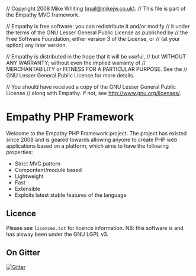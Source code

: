 
// Copyright 2008 Mike Whiting (mail@mikejw.co.uk).
// This file is part of the Empathy MVC framework.

// Empathy is free software: you can redistribute it and/or modify
// it under the terms of the GNU Lesser General Public License as published by
// the Free Software Foundation, either version 3 of the License, or
// (at your option) any later version.

// Empathy is distributed in the hope that it will be useful,
// but WITHOUT ANY WARRANTY; without even the implied warranty of
// MERCHANTABILITY or FITNESS FOR A PARTICULAR PURPOSE.  See the
// GNU Lesser General Public License for more details.

// You should have received a copy of the GNU Lesser General Public License
// along with Empathy.  If not, see <http://www.gnu.org/licenses/>.




Empathy PHP Framework
===

Welcome to the Empathy PHP Framework project. The project
has existed since 2008 and is geared towards allowing anyone
to create PHP web applications based on a platform, which
aims to have the following properties:

- Strict MVC pattern
- Compontent/module based
- Lightweight
- Fast
- Extensible
- Exploits latest stable features of the language


Licence
---
Please see `licences.txt` for licence information.
NB: this software is and has alsway been under the GNU LGPL v3.


On Gitter
---

[![Gitter](https://badges.gitter.im/Join%20Chat.svg)](https://gitter.im/mikejw/empathy?utm_source=badge&utm_medium=badge&utm_campaign=pr-badge&utm_content=badge)

